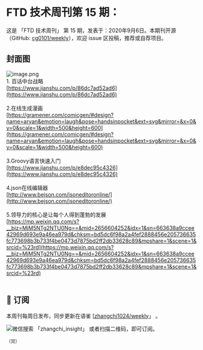 # FTD 技术周刊第 15 期：
这是 「FTD 技术周刊」 第 15 期，发表于：2020年9月6日。本期刊开源（GitHub: [cg0101/weekly](https://github.com/cg0101/weekly)），欢迎 issue 区投稿，推荐或自荐项目。
## 封面图


![image.png](https://cdn.nlark.com/yuque/0/2020/png/132503/1605583293400-6604f358-9a62-4983-bac3-822a83c38af9.png#height=722&id=M6uCC&margin=%5Bobject%20Object%5D&name=image.png&originHeight=722&originWidth=1080&originalType=binary&size=890060&status=done&style=none&width=1080)<br />1. 百话中台战略<br />[https://www.jianshu.com/p/86dc7ad52ad6](https://www.jianshu.com/p/86dc7ad52ad6)<br />
<br />2.在线生成漫画<br />[https://gramener.com/comicgen/#design?name=aryan&emotion=laugh&pose=handsinpocket&ext=svg&mirror=&x=0&y=0&scale=1&width=500&height=600](https://gramener.com/comicgen/#design?name=aryan&emotion=laugh&pose=handsinpocket&ext=svg&mirror=&x=0&y=0&scale=1&width=500&height=600)<br />
<br />3.Groovy语言快速入门<br />[https://www.jianshu.com/p/e8dec95c4326](https://www.jianshu.com/p/e8dec95c4326)<br />
<br />4.json在线编辑器<br />[http://www.bejson.com/jsoneditoronline/](http://www.bejson.com/jsoneditoronline/)<br />
<br />5.领导力的核心是让每个人得到蓬勃的发展<br />[https://mp.weixin.qq.com/s?__biz=MjM5NTg2NTU0Ng==&mid=2656604252&idx=1&sn=663638a9ccee42969d693e9a46ea979d&chksm=bd5dc6f98a2a4fef2888456e205736635fc773698b3b733f4be0473d7875bd2ff2db33628c89&mpshare=1&scene=1&srcid=%23rd](https://mp.weixin.qq.com/s?__biz=MjM5NTg2NTU0Ng==&mid=2656604252&idx=1&sn=663638a9ccee42969d693e9a46ea979d&chksm=bd5dc6f98a2a4fef2888456e205736635fc773698b3b733f4be0473d7875bd2ff2db33628c89&mpshare=1&scene=1&srcid=%23rd)<br />
<br />




## 📅 订阅
本周刊每周日发布，同步更新在语雀 [[zhangchi1024/weekly](https://www.yuque.com/zhangchi1024/weekly)」 。


微信搜索 「zhangchi_insight」 或者扫描二维码，即可订阅。
    <img src="https://cdn.nlark.com/yuque/0/2021/jpeg/132503/1640750963398-e8538e9e-6b96-46f7-abff-c93b56bdd377.jpeg?x-oss-process=image%2Fwatermark%2Ctype_d3F5LW1pY3JvaGVp%2Csize_36%2Ctext_5byg6amw%2Ccolor_FFFFFF%2Cshadow_50%2Ct_80%2Cg_se%2Cx_10%2Cy_10%2Fresize%2Cw_426%2Climit_0" style="float:left">
    
    （完）
